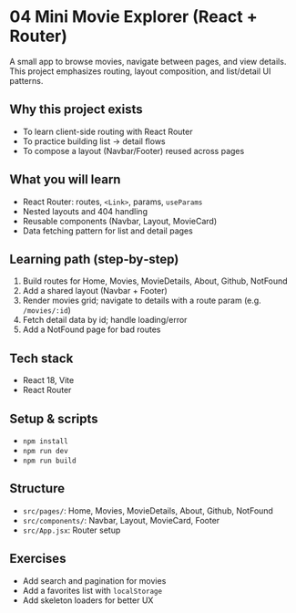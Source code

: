 # 04 Mini Movie Explorer (React + Router)

A small app to browse movies, navigate between pages, and view details. This project emphasizes routing, layout composition, and list/detail UI patterns.

## Why this project exists
- To learn client-side routing with React Router
- To practice building list → detail flows
- To compose a layout (Navbar/Footer) reused across pages

## What you will learn
- React Router: routes, `<Link>`, params, `useParams`
- Nested layouts and 404 handling
- Reusable components (Navbar, Layout, MovieCard)
- Data fetching pattern for list and detail pages

## Learning path (step‑by‑step)
1) Build routes for Home, Movies, MovieDetails, About, Github, NotFound
2) Add a shared layout (Navbar + Footer)
3) Render movies grid; navigate to details with a route param (e.g. `/movies/:id`)
4) Fetch detail data by id; handle loading/error
5) Add a NotFound page for bad routes

## Tech stack
- React 18, Vite
- React Router

## Setup & scripts
- `npm install`
- `npm run dev`
- `npm run build`

## Structure
- `src/pages/`: Home, Movies, MovieDetails, About, Github, NotFound
- `src/components/`: Navbar, Layout, MovieCard, Footer
- `src/App.jsx`: Router setup

## Exercises
- Add search and pagination for movies
- Add a favorites list with `localStorage`
- Add skeleton loaders for better UX
